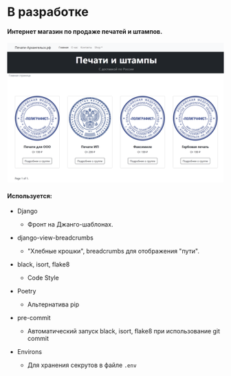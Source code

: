 # В разработке

#### Интернет магазин по продаже печатей и штампов.

![Картинка-Пример](img.png)

#### Используется:

* Django
    * Фронт на Джанго-шаблонах.
* django-view-breadcrumbs
    * "Хлебные крошки", breadcrumbs для отображения "пути".
* black, isort, flake8
    * Code Style

* Poetry 
    * Альтернатива pip

* pre-commit
    * Автоматический запуск black, isort, flake8 при использование git commit
    
* Environs
    * Для хранения секрутов в файле `.env`
